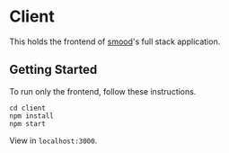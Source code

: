 # Client 

This holds the frontend of [smood](https://github.com/helencho/smood)'s full stack application. 


## Getting Started

To run only the frontend, follow these instructions.

```
cd client
npm install
npm start
```

View in `localhost:3000`.
